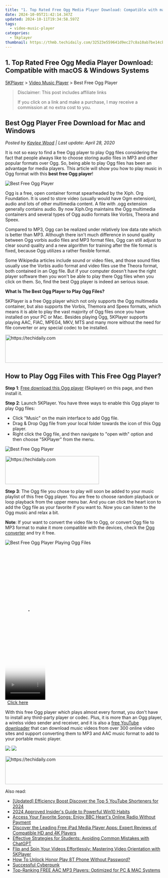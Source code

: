 ```yaml
---
title: "1. Top Rated Free Ogg Media Player Download: Compatible with macOS & Windows Systems"
date: 2024-10-05T21:42:14.347Z
updated: 2024-10-11T19:34:58.597Z
tags:
  - video-music-player
categories:
  - 5kplayer
thumbnail: https://thmb.techidaily.com/32523e559641d9ec27c8a10ab7be14cb0b35f831c8a7be2e764f2665633793d5.jpg
---
```


## 1. Top Rated Free Ogg Media Player Download: Compatible with macOS & Windows Systems

[5KPlayer](https://tools.techidaily.com/5kplayer/products/) \> [Video Music Player](https://tools.techidaily.com/5kplayer/video-music-player/) \> Best Free Ogg Player

>  Disclaimer: This post includes affiliate links
>
>  If you click on a link and make a purchase, I may receive a commission at no extra cost to you.
>

## Best Ogg Player Free Download for Mac and Windows

 _Posted by [Kaylee Wood](https://www.quora.com/profile/Amanda-Hu-21) | Last update: April 28, 2020_

It is not so easy to find a free Ogg player to play Ogg files considering the fact that people always like to choose storing audio files in MP3 and other popular formats over Ogg. So, being able to play Ogg files has been an advantage for media players. This article will show you how to play music in Ogg format with this   **best free Ogg player**!

![Best Free Ogg Player](https://www.5kplayer.com/video-music-player/img/best-ogg-player.jpg) 

Ogg is a free, open container format spearheaded by the Xiph. Org Foundation. It is used to store video (usually would have Ogm extension), audio and lots of other multimedia content. A file with .ogg extension generally contains audio. By now Xiph.Org maintains the Ogg multimedia containers and several types of Ogg audio formats like Vorbis, Theora and Speex.

Compared to MP3, Ogg can be realized under relatively low data rate which is better than MP3\. Although there isn't much difference in sound quality between Ogg vorbis audio files and MP3 format files, Ogg can still adjust to clear sound quality and a new algorithm for training after the file format is fixed, because Ogg utilizes a rather flexible format.

Some Wikipedia articles include sound or video files, and those sound files usually use the Vorbis audio format and video files use the Theora format, both contained in an Ogg file. But if your computer doesn't have the right player software then you won't be able to play there Ogg files when you click on them. So, find the best Ogg player is indeed an serious issue.

**What Is The Best Ogg Player to Play Ogg Files?**

5KPlayer is a free Ogg player which not only supports the Ogg multimedia container, but also supports the Vorbis, Themora and Speex formats, which means it is able to play the vast majority of Ogg files once you have installed on your PC or Mac. Besides playing Ogg, 5KPlayer supports playing AAC, FlAC, MPEG4, MKV, MTS and many more without the need for file converter or any special codec to be installed.

<!-- affiliate ads begin -->
<a href="https://appsumo.8odi.net/c/5597632/2043618/7443" target="_top" id="2043618">
  <img src="//a.impactradius-go.com/display-ad/7443-2043618" border="0" alt="https://techidaily.com" width="728" height="90"/>
</a>
<img height="0" width="0" src="https://appsumo.8odi.net/i/5597632/2043618/7443" style="position:absolute;visibility:hidden;" border="0" />
<!-- affiliate ads end -->

## How to Play Ogg Files with This Free Ogg Player?

**Step 1**: [Free download this Ogg player](https://tools.techidaily.com/5kplayer/products/) (5kplayer) on this page, and then install it.

**Step 2**: Launch 5KPlayer. You have three ways to enable this Ogg player to play Ogg files:

* Click "Music" on the main interface to add Ogg file.
* Drag & Drop Ogg file from your local folder towards the icon of this Ogg player.
* Right click the Ogg file, and then navigate to "open with" option and then choose "5KPlayer" from the menu.

![Best Free Ogg Player](https://www.5kplayer.com/video-music-player/img/free-music-player.jpg) 

<!-- affiliate ads begin -->
<a href="https://united.elfm.net/c/5597632/2139557/4704" target="_top" id="2139557">
  <img src="//a.impactradius-go.com/display-ad/4704-2139557" border="0" alt="https://techidaily.com" width="300" height="90"/>
</a>
<img height="0" width="0" src="https://united.elfm.net/i/5597632/2139557/4704" style="position:absolute;visibility:hidden;" border="0" />
<!-- affiliate ads end -->

**Step 3**: The Ogg file you chose to play will soon be added to your music playlist of this free Ogg player. You are free to choose random playback or loop playback from the upper menu bar. And you can click the heart icon to add the Ogg file as your favorite if you want to. Now you can listen to the Ogg music and relax a bit.

**Note**: If your want to convert the video file to Ogg, or convert Ogg file to MP3 format to make it more compatible with the devices, check the [Ogg converter](https://tools.techidaily.com/5kplayer/products/) and try it free. 

![Best Free Ogg Player Playing Ogg Files](https://www.5kplayer.com/video-music-player/img/5k-music-play-xsy-0310.jpg) 

<!-- affiliate ads begin -->
<span id="1975503">
					<video width="128" height="480" style="cursor:pointer"
           poster="//a.impactradius-go.com/display-clicktoplayimage/1975503.png"
           onclick="if(!this.playClicked){this.play();this.setAttribute('controls',true);this.playClicked=true;}">
	   <source src="//a.impactradius-go.com/display-ad/22993-1975503">
	   <img src="//a.impactradius-go.com/display-clicktoplayimage/1975503.png" style="border: none; height: 100%; width: 100%; object-fit: contain">
	</video>
	<div style="width:80px;text-align:center"><a href="javascript:window.open(decodeURIComponent('https%3A%2F%2Fhomestyler.sjv.io%2Fc%2F5597632%2F1975503%2F22993'), '_blank');void(0);">Click here</a></div>
</span>
<img height="0" width="0" src="https://imp.pxf.io/i/5597632/1975503/22993" style="position:absolute;visibility:hidden;" border="0" />
<!-- affiliate ads end -->

With this free Ogg player which plays almost every format, you don't have to install any third-party player or codec. Plus, it is more than an Ogg player, a wirelss video sender and receiver, and it is also a [free YouTube downloader](https://tools.techidaily.com/5kplayer/youtube-download/) that can download music videos from over 300 online video sites and support converting them to MP3 and AAC music format to add to your portable music player.

[![](https://www.5kplayer.com/video-music-player/../button/freedownwhitewin.png)](https://tools.techidaily.com/5kplayer/products/) [![](https://www.5kplayer.com/video-music-player/../button/freedownbackmac.png)](https://tools.techidaily.com/5kplayer/products/)

<!-- affiliate ads begin -->
<a href="https://aligracehair.sjv.io/c/5597632/1902309/19272" target="_top" id="1902309">
  <img src="//a.impactradius-go.com/display-ad/19272-1902309" border="0" alt="https://techidaily.com" width="728" height="90"/>
</a>
<img height="0" width="0" src="https://aligracehair.sjv.io/i/5597632/1902309/19272" style="position:absolute;visibility:hidden;" border="0" />
<!-- affiliate ads end -->

<ins class="adsbygoogle"
     style="display:block"
     data-ad-format="autorelaxed"
     data-ad-client="ca-pub-7571918770474297"
     data-ad-slot="1223367746"></ins>

<ins class="adsbygoogle"
     style="display:block"
     data-ad-client="ca-pub-7571918770474297"
     data-ad-slot="8358498916"
     data-ad-format="auto"
     data-full-width-responsive="true"></ins>

<span class="atpl-alsoreadstyle">Also read:</span>
<div><ul>
<li><a href="https://youtube-data.techidaily.com/ed-efficiency-boost-discover-the-top-5-youtube-shorteners-for-2024/"><u>[Updated] Efficiency Boost Discover the Top 5 YouTube Shorteners for 2024</u></a></li>
<li><a href="https://extra-approaches.techidaily.com/2024-approved-insiders-guide-to-powerful-win10-habits/"><u>2024 Approved Insider's Guide to Powerful Win10 Habits</u></a></li>
<li><a href="https://video-ai-editor.techidaily.com/access-your-favorite-songs-enjoy-bbc-hearts-online-radio-without-payment/"><u>Access Your Favorite Songs: Enjoy BBC Heart's Online Radio Without Payment</u></a></li>
<li><a href="https://video-ai-editor.techidaily.com/discover-the-leading-free-ipad-media-player-apps-expert-reviews-of-compatible-hd-and-4k-players/"><u>Discover the Leading Free iPad Media Player Apps: Expert Reviews of Compatible HD and 4K Players</u></a></li>
<li><a href="https://tech-revival.techidaily.com/effective-strategies-for-students-avoiding-common-mistakes-with-chatgpt/"><u>Effective Strategies for Students: Avoiding Common Mistakes with ChatGPT</u></a></li>
<li><a href="https://video-ai-editor.techidaily.com/flip-and-spin-your-videos-effortlessly-mastering-video-orientation-with-5kplayer/"><u>Flip and Spin Your Videos Effortlessly: Mastering Video Orientation with 5KPlayer</u></a></li>
<li><a href="https://unlock-android.techidaily.com/how-to-unlock-honor-play-8t-phone-without-password-by-drfone-android/"><u>How To Unlock Honor Play 8T Phone Without Password?</u></a></li>
<li><a href="https://win-answers.techidaily.com/successful-cyberpunk/"><u>Successful Cyberpunk</u></a></li>
<li><a href="https://video-ai-editor.techidaily.com/top-ranking-free-aac-mp3-players-optimized-for-pc-and-mac-systems/"><u>Top-Ranking FREE AAC MP3 Players: Optimized for PC & MAC Systems</u></a></li>
</ul></div>

